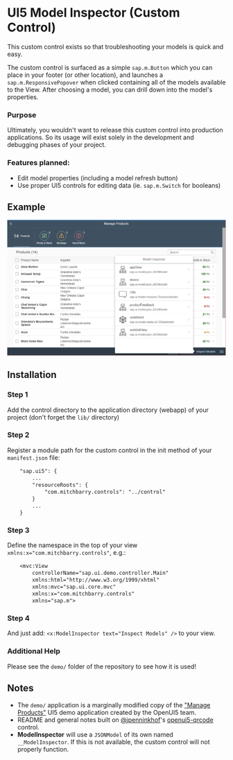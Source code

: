 # UI5 Model Inspector (Custom Control)

This custom control exists so that troubleshooting your models is quick and easy. 

The custom control is surfaced as a simple `sap.m.Button` which you can place in your footer (or other location), and launches a `sap.m.ResponsivePopover` when clicked containing all of the models available to the View. After choosing a model, you can drill down into the model's properties. 

### Purpose

Ultimately, you wouldn't want to release this custom control into production applications. So its usage will exist solely in the development and debugging phases of your project. 

### Features planned:

* Edit model properties (including a model refresh button)
* Use proper UI5 controls for editing data (ie. `sap.m.Switch` for booleans)

## Example

![Screenshot](screenshot.png)

## Installation

### Step 1
Add the control directory to the application directory (webapp) of your project (don't forget the `lib/` directory)

### Step 2
Register a module path for the custom control in the init method of your `manifest.json` file:

```
    "sap.ui5": {
        ...
        "resourceRoots": {
            "com.mitchbarry.controls": "../control"
        }
        ...
    }
```

### Step 3
Define the namespace in the top of your view `xmlns:x="com.mitchbarry.controls"`, e.g.:

```
    <mvc:View
	    controllerName="sap.ui.demo.controller.Main"
	    xmlns:html="http://www.w3.org/1999/xhtml"
	    xmlns:mvc="sap.ui.core.mvc"
	    xmlns:x="com.mitchbarry.controls"
	    xmlns="sap.m">
```

### Step 4
And just add: `<x:ModelInspector text="Inspect Models" />` to your view.

### Additional Help
Please see the `demo/` folder of the repository to see how it is used!

## Notes
* The `demo/` application is a marginally modified copy of the ["Manage Products"](https://openui5.hana.ondemand.com/test-resources/sap/m/demokit/tutorial/worklist/07/webapp/test/mockServer.html) UI5 demo application created by the OpenUI5 team.
* README and general notes built on [@jpenninkhof](https://github.com/jpenninkhof)'s [openui5-qrcode](https://github.com/jpenninkhof/openui5-qrcode) control.
* **ModelInspector** will use a `JSONModel` of its own named `__ModelInspector`. If this is not available, the custom control will not properly function. 